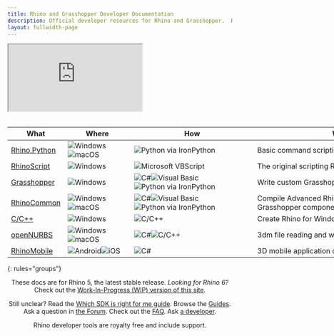 ```yaml
---
title: Rhino and Grasshopper Developer Documentation
description: Official developer resources for Rhino and Grasshopper.  Rhino developer tools are royalty free and include support.
layout: fullwidth-page
---
```

<!--
<div align="center"><h1 id="getting-started-with-rhino-development">Getting Started with Rhino Development</h1></div>
-->
<!--
<div>
  <table style="width:100%; border: 1px; margin: 0 auto; padding:0; border-spacing: 0px; border-collapse: separate;">
    <tbody>
      <tr>
        <td style="padding: 20px; text-align: center;">
          <a href="{{ site.baseurl }}/guides/#grasshopper" title="Grasshopper Components">
            <img src="{{ site.baseurl }}/images/ghcomponent-logo-intro.png" class="index_use_images">
          </a>
        </td>
        <td style="padding: 20px; text-align: center;">
          <a href="{{ site.baseurl }}/guides/#rhinocommon" title="RhinoCommon: The cross-platform .NET API for Rhino and Grasshopper">
            <img src="{{ site.baseurl }}/images/rhinocommon-logo-intro.png" class="index_use_images">
          </a>
        </td>
        <td style="padding: 20px; text-align: center;">
          <a href="{{ site.baseurl }}/guides/#rhinopython" title="Rhino.Python: Pythonic in three dimensions!">
            <img src="{{ site.baseurl }}/images/rhino-python-logo-intro.png" class="index_use_images">
          </a>
        </td>
      </tr>
    </tbody>
  </table>
</div>
-->
<div class="embed-responsive embed-responsive-16by9">
  <iframe class="embed-responsive-item" src="https://player.vimeo.com/video/188730450"></iframe>
</div>

<br>

<div class="table-responsive" align="center">
<table class="table" style="width:940px;">
  <thead>
    <tr style="border-bottom:1pt solid black;">
      <th>What</th>
      <th>Where</th>
      <th>How</th>
      <th>Why</th>
    </tr>
  </thead>
  <tbody class="table-striped index_table">
  <tr>
    <td><a href="{{ site.baseurl }}/guides/rhinopython" title="Rhino.Python: Pythonic in three dimensions!"> Rhino.Python</a></td>
	<td><img src="{{ site.baseurl }}/images/win-logo-small.png" alt="Windows" class="index_table_icon" title="Windows"><img src="{{ site.baseurl }}/images/mac-logo-small.png" alt="macOS" class="index_table_icon" title="Apple macOS"></td>
	<td><img src="{{ site.baseurl }}/images/python-logo-small.png" alt="Python via IronPython" class="index_table_icon" title="Python via IronPython"></td>
    <td class="index_table_primary_use">Basic command scripting for all platforms</td>  
  </tr>
  <tr>
    <td><a href="{{ site.baseurl }}/guides/rhinoscript" title="RhinoScript is based on Microsoft's VBScript language"> RhinoScript</a></td>
	<td><img src="{{ site.baseurl }}/images/win-logo-small.png" alt="Windows" class="index_table_icon" title="Windows"></td>
	<td><img src="{{ site.baseurl }}/images/vbscript-logo-small.png" alt="Microsoft VBScript" class="index_table_icon" title="Microsoft VBScript"></td>
    <td class="index_table_primary_use">The original scripting Rhino for Windows</td>  
  </tr>
   <tr>
    <td><a href="{{ site.baseurl }}/guides/grasshopper" title="Grasshopper Component Development"> Grasshopper</a></td>
	<td><img src="{{ site.baseurl }}/images/win-logo-small.png" alt="Windows" class="index_table_icon" title="Windows"></td>
	<td><img src="{{ site.baseurl }}/images/cs-logo-small.png" alt="C#" class="index_table_icon" title="C#"><img src="{{ site.baseurl }}/images/vb-logo-small.png" alt="Visual Basic" class="index_table_icon" title="Visual Basic"><img src="{{ site.baseurl }}/images/python-logo-small.png" alt="Python via IronPython" class="index_table_icon" title="Python via IronPython"></td>
    <td class="index_table_primary_use">Write custom Grasshopper components</td>  
  </tr>
  <tr>
    <td><a href="{{ site.baseurl }}/guides/rhinocommon" title="RhinoCommon: The cross-platform toolkit for Rhino and Grasshopper"> RhinoCommon</a></td>
	<td><img src="{{ site.baseurl }}/images/win-logo-small.png" alt="Windows" class="index_table_icon" title="Windows"><img src="{{ site.baseurl }}/images/mac-logo-small.png" alt="macOS" class="index_table_icon" title="Apple macOS"></td>
	<td><img src="{{ site.baseurl }}/images/cs-logo-small.png" alt="C#" class="index_table_icon" title="C#"><img src="{{ site.baseurl }}/images/vb-logo-small.png" alt="Visual Basic" class="index_table_icon" title="Visual Basic"><img src="{{ site.baseurl }}/images/python-logo-small.png" alt="Python via IronPython" class="index_table_icon" title="Python via IronPython"></td>
    <td class="index_table_primary_use">Compile Advanced Rhino plug-ins & Grasshopper components</td>  
  </tr>
  <tr>
    <td><a href="{{ site.baseurl }}/guides/cpp" title="C/C++ SDK for Rhino for Windows"> C/C++</a></td>
	<td><img src="{{ site.baseurl }}/images/win-logo-small.png" alt="Windows" class="index_table_icon" title="Windows"></td>
	<td><img src="{{ site.baseurl }}/images/cpp-logo-small.png" alt="C/C++" class="index_table_icon" title="C/C++"></td>
    <td class="index_table_primary_use">Create Rhino for Windows plugins With C++</td>  
  </tr>
  <tr>
    <td><a href="{{ site.baseurl }}/guides/opennurbs" title="openNURBS is free and open source"> openNURBS</a></td>
	<td><img src="{{ site.baseurl }}/images/win-logo-small.png" alt="Windows" class="index_table_icon" title="Windows"><img src="{{ site.baseurl }}/images/mac-logo-small.png" alt="macOS" class="index_table_icon" title="Apple macOS"></td>
	<td><img src="{{ site.baseurl }}/images/cs-logo-small.png" alt="C#" class="index_table_icon" title="C#"><img src="{{ site.baseurl }}/images/cpp-logo-small.png" alt="C/C++" class="index_table_icon" title="C/C++"></td>
    <td class="index_table_primary_use">3dm file reading and writing</td>  
  </tr>
  <!--
  <tr>
    <td><a href="{{ site.baseurl }}/guides/#rdk" title="Renderer Development Kit"> RDK</a></td>
	<td><img src="{{ site.baseurl }}/images/win-logo-small.png" alt="Windows" class="index_table_icon" title="Windows"></td>
	<td><img src="{{ site.baseurl }}/images/cs-logo-small.png" alt="C#" class="index_table_icon" title="C#"><img src="{{ site.baseurl }}/images/cpp-logo-small.png" alt="C/C++" class="index_table_icon" title="C/C++"><img src="{{ site.baseurl }}/images/vbscript-logo-small.png" alt="Microsoft VBScript" class="index_table_icon" title="Microsoft VBScript"></td>
    <td class="index_table_primary_use">Renderer plugin development on Windows.</td>  
  </tr>
  -->
  <!-- RAP is really just a feature of the C/C++ SDK and the RhinoCommon SDK
  <tr>
    <td><a href="{{ site.baseurl }}/guides/#rap" title="Rhino Application Platform"> RAP</a></td>
	<td><img src="{{ site.baseurl }}/images/win-logo-small.png" alt="Windows" class="index_table_icon" title="Windows"></td>
	<td><img src="{{ site.baseurl }}/images/cs-logo-small.png" alt="C#" class="index_table_icon" title="C#"><img src="{{ site.baseurl }}/images/cpp-logo-small.png" alt="C/C++" class="index_table_icon" title="C/C++"></td>
    <td class="index_table_primary_use">"Skinning" Rhino for Windows.</td>  
  </tr>
  -->
  <!--
  <tr>
    <td><a href="{{ site.baseurl }}/guides/#zoo" title="Zoo License Manager Plugins"> Zoo</a></td>
	<td><img src="{{ site.baseurl }}/images/win-logo-small.png" alt="Windows" class="index_table_icon" title="Windows"></td>
	<td><img src="{{ site.baseurl }}/images/cs-logo-small.png" alt="C#" class="index_table_icon" title="C#"><img src="{{ site.baseurl }}/images/cpp-logo-small.png" alt="C/C++" class="index_table_icon" title="C/C++"></td>
    <td class="index_table_primary_use">Zoo license manager plugins on Windows</td>  
  </tr>
  -->
  <tr>
    <td><a href="{{ site.baseurl }}/guides/rhinomobile" title="Tools for using 3dm files in mobile applications"> RhinoMobile</a></td>
	<td><img src="{{ site.baseurl }}/images/android-logo-small.png" alt="Android" class="index_table_icon" title="Android"><img src="{{ site.baseurl }}/images/ios-logo-small.png" alt="iOS" class="index_table_icon" title="Apple iOS"></td>
	<td><img src="{{ site.baseurl }}/images/cs-logo-small.png" alt="C#" class="index_table_icon" title="C#"></td>
    <td class="index_table_primary_use">3D mobile application development</td>  
  </tr>
 </tbody>
 </table>
 </div>

{: rules="groups"}

<div align="center">
<p>These docs are for Rhino 5, the latest stable release.  <i>Looking for Rhino 6?</i>  Check out the <a href="{{ site.baseurl }}/wip/">Work-In-Progress (WIP) version of this site</a>.</p>

<p>Still unclear? Read the <a href="{{ site.baseurl }}/guides/general/which-sdk-is-right/">Which SDK is right for me guide</a>. Browse the <a href="{{ site.baseurl }}/guides/">Guides</a>.  Ask a question in <a href="{{ site.baseurl }}/guides/general/contributing/#discourse">the Forum</a>.  Check out the <a href="{{ site.baseurl }}/guides/general/frequently-asked-questions/">FAQ</a>. Ask <a href="{{ site.baseurl }}/guides/general/contributing/#contacts">a developer</a>.</p>

<p>Rhino developer tools are royalty free and include support.</p>

</div>
